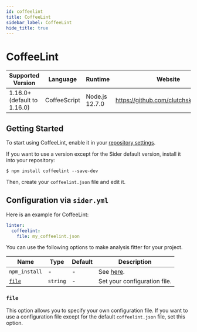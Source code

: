 ```yaml
---
id: coffeelint
title: CoffeeLint
sidebar_label: CoffeeLint
hide_title: true
---
```


# CoffeeLint

| Supported Version           | Language     | Runtime        | Website                                 |
| --------------------------- | ------------ | -------------- | --------------------------------------- |
| 1.16.0+ (default to 1.16.0) | CoffeeScript | Node.js 12.7.0 | https://github.com/clutchski/coffeelint |

## Getting Started

To start using CoffeeLint, enable it in your [repository settings](../../getting-started/repository-settings.md).

If you want to use a version except for the Sider default version, install it into your repository:

```shell
$ npm install coffeelint --save-dev
```

Then, create your `coffeelint.json` file and edit it.

## Configuration via `sider.yml`

Here is an example for CoffeeLint:

```yaml
linter:
  coffeelint:
    file: my_coffeelint.json
```

You can use the following options to make analysis fitter for your project.

| Name            | Type     | Default | Description                                                                   |
| --------------- | -------- | ------- | ----------------------------------------------------------------------------- |
| `npm_install`   | -        | -       | See [here](../../getting-started/custom-configuration.md#npm_install-option). |
| [`file`](#file) | `string` | -       | Set your configuration file.                                                  |

### `file`

This option allows you to specify your own configuration file. If you want to use a configuration file except for the default `coffeelint.json` file, set this option.
